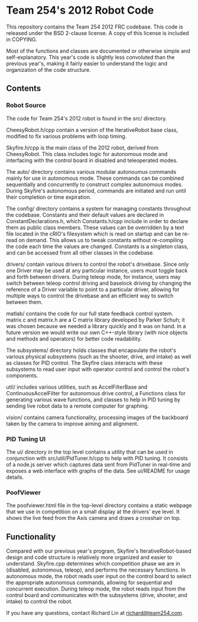 # Team 254's 2012 Robot Code

This repository contains the Team 254 2012 FRC codebase. This code is released
under the BSD 2-clause license. A copy of this license is included
in COPYING.

Most of the functions and classes are documented or otherwise
simple and self-explanatory. This year's code is slightly less 
convoluted than the previous year's, making it fairly easier to 
understand the logic and organization of the code structure.

## Contents

### Robot Source

The code for Team 254's 2012 robot is found in the src/ directory.

CheesyRobot.h/cpp contain a version of the IterativeRobot base class, modified to fix various
problems with loop timing.

Skyfire.h/cpp is the main class of the 2012 robot, derived from CheesyRobot. This class includes
logic for autonomous mode and interfacing with the control board in disabled
and teleoperated modes.

The auto/ directory contains various modular autonoumus commands mainly for use in autonomous mode.
These commands can be combined sequentially and concurrently to construct complex autonomous modes.
During Skyfire's autonomous period, commands are initiated and run until their completion or time
expiration.

The config/ directory contains a system for managing constants throughout the codebase. Constants
and their default values are declared in ConstantDeclarations.h, which Constants.h/cpp include in
order to declare them as public class members. These values can be overridden by a text file located
in the cRIO's filesystem which is read on startup and can be re-read on demand. This allows us to
tweak constants without re-compiling the code each time the values are changed. Constants is a
singleton class, and can be accessed from all other classes in the codebase.

drivers/ contain various drivers to control the robot's drivebase. Since
only one Driver may be used at any particular instance, users must toggle
back and forth between drivers. During teleop mode, for instance, users may
switch between teleop control driving and baselock driving by changing the 
reference of a Driver variable to point to a particular driver, allowing for
multiple ways to control the drivebase and an efficient way to switch between 
them.

matlab/ contains the code for our full state feedback control system.
matrix.c and matrix.h are a C matrix library developed by Parker Schuh;
it was chosen because we needed a library quickly and it was on hand.
In a future version we would write our own C++-style library (with
nice objects and methods and operators) for better code readability.

The subsystems/ directory holds classes that encapsulate the robot's various physical subsystems
(such as the shooter, drive, and intake) as well as classes for PID control. The Skyfire class
interacts with these subsystems to read user input with operator control and control the robot's
components.

util/ includes various utilities, such as AccelFilterBase and ContinuousAccelFilter
for autonomous drive control, a Functions class for generating various wave functions,
and classes to help in PID tuning by sending live robot data to a remote computer for graphing.

vision/ contains camera functionality, processing images of the backboard taken
by the camera to improve aiming and alignment.

### PID Tuning UI

The ui/ directory in the top level contains a utility that can be used in conjunction
with src/util/PidTuner.h/cpp to help with PID tuning. It consists of a node.js server which
captures data sent from PidTuner in real-time and exposes a web interface with graphs of the data.
See ui/README for usage details.

### PoofViewer

The poofviewer.html file in the top-level directory contains a static webpage that we use
in competition on a small display at the drivers' eye level. It shows the live feed from the
Axis camera and draws a crosshair on top.

## Functionality

Compared with our previous year's program, Skyfire's IterativeRobot-based
design and code structure is relatively more organized and easier to
understand.  Skyfire.cpp determines which competition phase we are in (disabled,
autonomous, teleop), and performs the necessary functions.  In autonomous mode,
the robot reads user input on the control board to select the appropriate
autonomous commands, allowing for sequential and concurrent execution.  During
teleop mode, the robot reads input from the control board and communicates with
the subsystems (drive, shooter, and intake) to control the robot.

If you have any questions, contact Richard Lin at [richard@team254.com](mailto:richard@team254.com).
